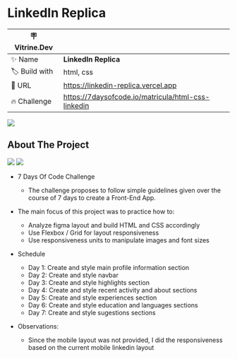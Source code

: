 # LinkedIn Replica

| :placard: Vitrine.Dev |     |
| -------------  | --- |
| :sparkles: Name        | **LinkedIn Replica**
| :label: Build with | html, css
| :rocket: URL         | https://linkedin-replica.vercel.app
| :fire: Challenge     | https://7daysofcode.io/matricula/html-css-linkedin

<!-- Inserir imagem com a #vitrinedev ao final do link -->
![](https://imagizer.imageshack.com/img923/2849/XrsLxn.gif#vitrinedev)

## About The Project

<img src="http://img.shields.io/static/v1?label=Development&message=Finished&color=GREEN&style=for-the-badge"/>
<img src="http://img.shields.io/static/v1?label=CODE%20REVIEW&message=Not%20Started&color=red&style=for-the-badge"/>

* 7 Days Of Code Challenge
  * The challenge proposes to follow simple guidelines given over the course of 7 days to create a Front-End App. 
 
* The main focus of this project was to practice how to:
  * Analyze figma layout and build HTML and CSS accordingly
  * Use Flexbox / Grid for layout responsiveness
  * Use responsiveness units to manipulate images and font sizes

- Schedule
  - Day 1: Create and style main profile information section
  - Day 2: Create and style navbar
  - Day 3: Create and style highlights section
  - Day 4: Create and style recent activity and about sections
  - Day 5: Create and style experiences section
  - Day 6: Create and style education and languages sections
  - Day 7: Create and style sugestions sections

- Observations:
  - Since the mobile layout was not provided, I did the responsiveness based on the current mobile linkedin layout 
